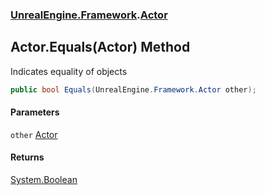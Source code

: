 ### [UnrealEngine.Framework](UnrealEngine_Framework.md 'UnrealEngine.Framework').[Actor](Actor.md 'UnrealEngine.Framework.Actor')
## Actor.Equals(Actor) Method
Indicates equality of objects  
```csharp
public bool Equals(UnrealEngine.Framework.Actor other);
```
#### Parameters
<a name='UnrealEngine_Framework_Actor_Equals(UnrealEngine_Framework_Actor)_other'></a>
`other` [Actor](Actor.md 'UnrealEngine.Framework.Actor')  
  
#### Returns
[System.Boolean](https://docs.microsoft.com/en-us/dotnet/api/System.Boolean 'System.Boolean')  
